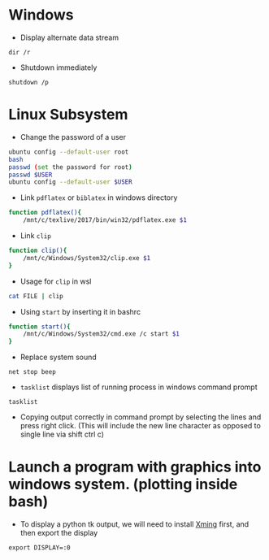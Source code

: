 # Windows

* Display alternate data stream
```
dir /r
```

* Shutdown immediately
```
shutdown /p
```

# Linux Subsystem

* Change the password of a user
```bash
ubuntu config --default-user root
bash
passwd (set the password for root)
passwd $USER
ubuntu config --default-user $USER
```

* Link `pdflatex` or `biblatex` in windows directory
```bash
function pdflatex(){
    /mnt/c/texlive/2017/bin/win32/pdflatex.exe $1
```
* Link `clip` 
```bash
function clip(){
    /mnt/c/Windows/System32/clip.exe $1
}
```
* Usage for `clip` in wsl
```bash
cat FILE | clip
```

* Using `start` by inserting it in bashrc
```bash
function start(){
    /mnt/c/Windows/System32/cmd.exe /c start $1
}
```

*  Replace system sound
```command prompt
net stop beep
```

* `tasklist` displays list of running process in windows command prompt
```
tasklist
```

* Copying output correctly in command prompt by selecting the lines and press right click. (This will include the new line character as opposed to single line via shift ctrl c)

# Launch a program with graphics into windows system. (plotting inside bash)
* To display a python tk output, we will need to install [Xming](https://sourceforge.net/projects/xming/) first, and then export the display
```
export DISPLAY=:0
```
